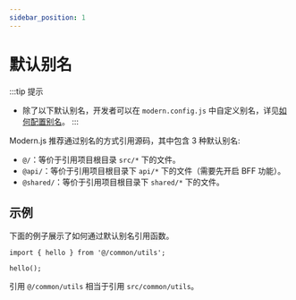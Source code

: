 ```yaml
---
sidebar_position: 1
---
```

# 默认别名


:::tip 提示
- 除了以下默认别名，开发者可以在 `modern.config.js` 中自定义别名，详见[如何配置别名](/docs/apis/app/config/source/alias)。
:::


Modern.js 推荐通过别名的方式引用源码，其中包含 3 种默认别名:
- `@/`：等价于引用项目根目录 `src/*` 下的文件。
- `@api/`：等价于引用项目根目录下 `api/*` 下的文件（需要先开启 BFF 功能）。
- `@shared/`：等价于引用项目根目录下 `shared/*` 下的文件。


## 示例
下面的例子展示了如何通过默认别名引用函数。
```tsx
import { hello } from '@/common/utils';

hello();

```
引用 `@/common/utils` 相当于引用 `src/common/utils`。
